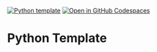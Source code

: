 [![Python template](https://github.com/DavidNavarroSaiz/template_demo/actions/workflows/main.yml/badge.svg)](https://github.com/DavidNavarroSaiz/template_demo/actions/workflows/main.yml)
[![Open in GitHub Codespaces](https://github.com/codespaces/badge.svg)](https://codespaces.new/DavidNavarroSaiz/template_demo)

# Python  Template

